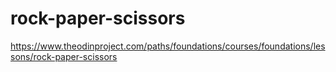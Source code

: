 # rock-paper-scissors

https://www.theodinproject.com/paths/foundations/courses/foundations/lessons/rock-paper-scissors

